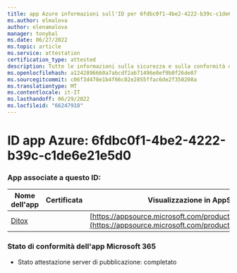 ```yaml
---
title: app Azure informazioni sull'ID per 6fdbc0f1-4be2-4222-b39c-c1de6e21e5d0
ms.author: elmalova
author: elenamalova
manager: tonybal
ms.date: 06/27/2022
ms.topic: article
ms.service: attestation
certification_type: attested
description: Tutte le informazioni sulla sicurezza e sulla conformità disponibili per 6fdbc0f1-4be2-4222-b39c-c1de6e21e5d0.
ms.openlocfilehash: a1242896660a7abcdf2ab71496e0ef9b0f26de07
ms.sourcegitcommit: c06f3d478e1b4f66c02e2855ffac6de2f350208a
ms.translationtype: MT
ms.contentlocale: it-IT
ms.lasthandoff: 06/29/2022
ms.locfileid: "66247918"
---
```

# <a name="azure-app-id-6fdbc0f1-4be2-4222-b39c-c1de6e21e5d0"></a>ID app Azure: 6fdbc0f1-4be2-4222-b39c-c1de6e21e5d0


### <a name="apps-associated-with-this-id"></a>App associate a questo ID:
| **Nome dell'app** | **Certificata** | **Visualizzazione in AppSource** |
|--------------|---------------|-----------------------|
| [Ditox](../forward/WA200004193.md) |  | [https://appsource.microsoft.com/product/office/WA200004193](https://appsource.microsoft.com/product/office/WA200004193) |

### <a name="microsoft-365-app-compliance-status"></a>Stato di conformità dell'app Microsoft 365
- Stato attestazione server di pubblicazione: completato
